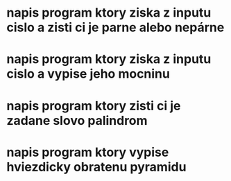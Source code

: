 # napis program ktory ziska z inputu cislo a zisti ci je parne alebo nepárne

# napis program ktory ziska z inputu cislo a vypise jeho mocninu



# napis program ktory zisti ci je zadane slovo palindrom


# napis program ktory vypise hviezdicky obratenu pyramidu
